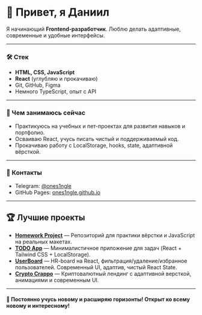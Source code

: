 # 👋 Привет, я Даниил

Я начинающий **Frontend-разработчик**. Люблю делать адаптивные, современные и удобные интерфейсы.

---

### 🛠 Стек

- **HTML, CSS, JavaScript**
- **React** (углубляю и прокачиваю)
- Git, GitHub, Figma
- Немного TypeScript, опыт с API

---

### 🚀 Чем занимаюсь сейчас

- Практикуюсь на учебных и пет-проектах для развития навыков и портфолио.
- Осваиваю React, учусь писать чистый и поддерживаемый код.
- Прокачиваю работу с LocalStorage, hooks, state, адаптивной вёрсткой.

---

### 📲 Контакты

- Telegram: [@ones1ngle](https://t.me/ones1ngle)
- GitHub Pages: [ones1ngle.github.io](https://ones1ngle.github.io)

---

## 🏆 Лучшие проекты

- [**Homework Project**](https://github.com/ONES1NGLE/homework) — Репозиторий для практики вёрстки и JavaScript на реальных макетах.
- [**TODO App**](https://github.com/ONES1NGLE/todo-app) — Минималистичное приложение для задач (React + Tailwind CSS + LocalStorage).
- [**UserBoard**](https://github.com/ONES1NGLE/UserBoard) — HR-board на React, фильтрация/удаление/избранное пользователей. Современный UI, адаптив, чистый React State.
- [**Crypto Crappo**](https://ones1ngle.github.io/crypto_crappo/) — Криптовалютный лендинг с адаптивной версткой, анимациями и современным UI.


---

#### 🧩 Постоянно учусь новому и расширяю горизонты! Открыт ко всему новому и интересному!
